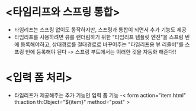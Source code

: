 __<타임리프와 스프링 통합>__
=============================
- 타임리프는 스프링 없이도 동작하지만, 스프링과 통합이 되면서 추가 기능도 제공
- 타임리프를 사용하려면 뷰를 랜더림하기 위한 "타임리프 템플릿 엔진"을 스프링 빈에 등록해야하고, 상대경로를 절대경로로 바꾸어주는 "타임리프용 뷰 리졸버"를 스프링 빈에 등록해야 된다 -> 스프링 부트에서는 이러한 것을 자동화 해준다!!

__<입력 폼 처리>__
========================
- 타임리프가 제공해주는 추가 기능인 입력 폼 기능
-< form action="item.html" th:action th:Object="${item}" method="post" >

